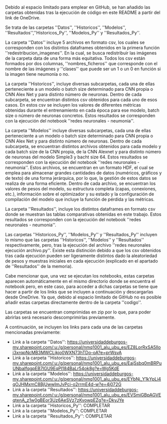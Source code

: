 Debido al espacio limitado para emplear en GitHub, se han añadido las carpetas obtenidas tras la ejecución de código en este README a partir del link de OneDrive.

Se trata de las carpetas ''Datos'', ''Historicos'', ''Modelos'', ''Resultados'',''Historicos_Py'', ''Modelos_Py'' y ''Resultados_Py''.

La carpeta ''Datos'' incluye 5 archivos en formato csv, los cuales se corresponden con los distintos dataframes obtenidos en la primera función ''redestribucion_imagenes''. En la cual, se busca redistribuir las imágenes de la carpeta data de una forma más equitativa. Todos los csv están formados por dos columnas, ''nombres_ficheros'' que corresponde con el nombre de las imágenes y ''clases'' que puede ser un 1 o un 0 en función si la imagen tiene neumonía o no.

La carpeta ''Historicos'', incluye diversas subcarpetas, cada una de ellas perteneciente a un modelo o batch size determinado para CNN propia o CNN Alex Net y para distinto número de neuronas. Dentro de cada subcarpeta, se encuentran distintos csv obtenidos para cada uno de esos casos. En estos csv se incluyen los valores de diferentes métricas obtenidas durante el entrenamiento en cada época para ese modelo, batch size o número de neuronas concretos. Estos resultados se corresponden con la ejecución del notebook ''redes neuronales - neumonia''.

La carpeta ''Modelos'' incluye diversas subcarpetas, cada una de ellas perteneciente a un modelo o batch size determinado para CNN propia o CNN Alex Net y para distinto número de neuronas. Dentro de cada subcarpeta, se encuentran distintos archivos obtenidos para cada modelo y cada batch size de la CNN propia, de la CNN Alexnet y para distinto número de neuronas del modelo Simple3 y bacht size 64. Estos resultados se corresponden con la ejecución del notebook ''redes neuronales - neumonia''. Estos archivos, se encuentran en un formato HDF, el cual se emplea para almacenar grandes cantidades de datos (numéricos, gráficos y de texto) de una forma jerárquica, por lo que, la gestión de estos datos se realiza de una forma eficiente. Dentro de cada archivo, se encuentran los valores de pesos del modelo, su estructura completa (capas, conexiones, etc.), información sobre el optimizador y su estado y la configuración de compilación del modelo que incluye la función de pérdida y las métricas.

La carpeta ''Resultados'', incluye los distintos dataframes en formato csv donde se muestran las tablas comparativas obtenidas en este trabajo. Estos resultados se corresponden con la ejecución del notebook ''redes neuronales - neumonia''.

Las carpetas ''Historicos_Py'', ''Modelos_Py'' y ''Resultados_Py'' incluyen lo mismo que las carpetas ''Historicos'', ''Modelos'' y ''Resultados'' respectivamente, pero, tras la ejecución del archivo ''redes neuronales ejecución archivo.py''. Existe esta distinción debido a que los csv obtenidos tras cada ejecución pueden ser ligeramente distintos dado la aleatoriedad de pesos y muestras iniciales en cada ejecución (explicado en el apartado de ''Resultados'' de la memoria).

Cabe mencionar que, una vez se ejecutan los notebooks, estas carpetas aparecen automáticamente en el mismo directorio donde se encuentra el notebook pero, en este caso, para acceder a dichas carpetas se tiene que hacer a partir de los links que se incluyen a continuación y descargarlas desde OneDrive. Ya que, debido al espacio limitado de GitHub no es posible añadir estas carpetas directamente dentro de la carpeta ''codigo''.

Las carpetas se encuentran comprimidas en zip por lo que, para poder abrirlas será necesario descomprimirlas previamente.

A continuación, se incluyen los links para cada una de las carpetas mencionadas previamente:
-	Link a la carpeta ''Datos'': https://universidaddeburgos-my.sharepoint.com/:u:/g/personal/nmq1001_alu_ubu_es/EZ8LorRxSA5Iloj3xrqpNcMB3MWCLjkjo0WXN73hTDo-oA?e=prWsvA
-	Link a la carpeta ''Historicos'': https://universidaddeburgos-my.sharepoint.com/:u:/g/personal/nmq1001_alu_ubu_es/EajSsbq0mBRPuUNbaIfqgpEB7lGU9EqPl184BaLr54ok8g?e=Wg5KdE
-	Link a la carpeta ''Modelos'': https://universidaddeburgos-my.sharepoint.com/:u:/g/personal/nmq1001_alu_ubu_es/EYbNj_Y1kYpLi4qOJHMxmC8BjUwwImJvPci-o2rrmE4d-w?e=4j072G
-	Link a la carpeta ''Resultados'': https://universidaddeburgos-my.sharepoint.com/:u:/g/personal/nmq1001_alu_ubu_es/EVSmiGBpAGVEqtenA_z1w0gBEor3Uz6AeSVz7zKvowpEZg?e=DkyJYe
-	Link a la carpeta ''Historicos_Py'': COMPLETAR
-	Link a la carpeta ''Modelos_Py'': COMPLETAR
-	Link a la carpeta ''Resultados_Py'': COMPLETAR
